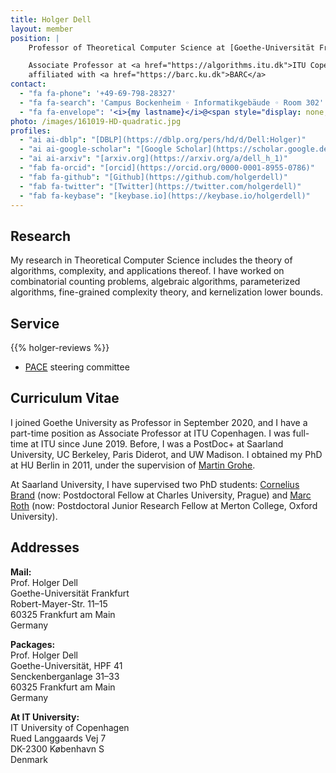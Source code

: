 ```yaml
---
title: Holger Dell
layout: member
position: |
    Professor of Theoretical Computer Science at [Goethe-Universität Frankfurt](https://www.uni-frankfurt.de)

    Associate Professor at <a href="https://algorithms.itu.dk">ITU Copenhagen</a>,
    affiliated with <a href="https://barc.ku.dk">BARC</a>
contact:
  - "fa fa-phone": '+49-69-798-28327'
  - "fa fa-search": 'Campus Bockenheim ◦ Informatikgebäude ◦ Room 302'
  - "fa fa-envelope": '<i>{my lastname}</i>@<span style="display: none;">ignoreme-</span><span>uni-frankfurt.de</span>'
photo: /images/161019-HD-quadratic.jpg
profiles:
  - "ai ai-dblp": "[DBLP](https://dblp.org/pers/hd/d/Dell:Holger)"
  - "ai ai-google-scholar": "[Google Scholar](https://scholar.google.de/citations?user=zcZSZ4MAAAAJ)"
  - "ai ai-arxiv": "[arxiv.org](https://arxiv.org/a/dell_h_1)"
  - "fab fa-orcid": "[orcid](https://orcid.org/0000-0001-8955-0786)"
  - "fab fa-github": "[Github](https://github.com/holgerdell)"
  - "fab fa-twitter": "[Twitter](https://twitter.com/holgerdell)"
  - "fab fa-keybase": "[keybase.io](https://keybase.io/holgerdell)"
---
```


## <i class="fas fa-flask"></i> Research

My research in Theoretical Computer Science includes the theory of algorithms, complexity, and applications thereof. I have worked on combinatorial counting problems, algebraic algorithms, parameterized algorithms, fine-grained complexity theory, and kernelization lower bounds.

## <i class="fas fa-university"></i> Service

{{% holger-reviews %}}
- [PACE](https://pacechallenge.org/about/) steering committee

## <i class="fas fa-heartbeat"></i> Curriculum Vitae

I joined Goethe University as Professor in September 2020, and I have a part-time position as Associate Professor at ITU Copenhagen.
I was full-time at ITU since June 2019.
Before, I was a PostDoc+ at Saarland University, UC Berkeley, Paris Diderot, and UW Madison.
I obtained my PhD at HU Berlin in 2011, under the supervision of [Martin Grohe](https://www.lics.rwth-aachen.de/cms/LICS/Der-Lehrstuhl/Team/Dozierende/~ocwf/Martin-Grohe/).

At Saarland University, I have supervised two PhD students:
[Cornelius Brand](https://sites.google.com/view/corneliusbrand/) (now: Postdoctoral Fellow at Charles University, Prague)
and
[Marc Roth](https://www.roth-marc.com/) (now: Postdoctoral Junior Research Fellow at Merton College, Oxford University).

##  <i class="fas fa-search"></i> Addresses

**Mail:**\
Prof. Holger Dell\
Goethe-Universität Frankfurt\
Robert-Mayer-Str. 11–15\
60325 Frankfurt am Main\
Germany

**Packages:**\
Prof. Holger Dell\
Goethe-Universität, HPF 41\
Senckenberganlage 31–33\
60325 Frankfurt am Main\
Germany

**At IT University:**\
IT University of Copenhagen\
Rued Langgaards Vej 7\
DK-2300 København S\
Denmark 
